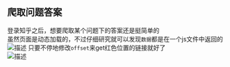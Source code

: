## 爬取问题答案
登录知乎之后，想要爬取某个问题下的答案还是挺简单的<br>
虽然页面是动态加载的，不过仔细研究就可以发现`数据`都是在一个js文件中返回的<br>
![描述](https://github.com/kunkun1230/Python_crawling/blob/master/%E7%99%BB%E5%BD%95%E7%9F%A5%E4%B9%8E/Screenshots/answers.png)
只要不停地修改`offset`来get红色位置的链接就好了<br>
![描述](https://github.com/kunkun1230/Python_crawling/blob/master/%E7%99%BB%E5%BD%95%E7%9F%A5%E4%B9%8E/Screenshots/answer1.png)
